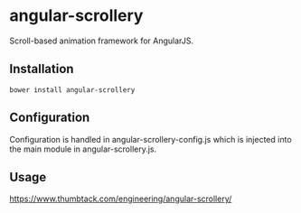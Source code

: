 angular-scrollery
=================

Scroll-based animation framework for AngularJS.

Installation
---------------------

`bower install angular-scrollery`

Configuration
---------------------

Configuration is handled in angular-scrollery-config.js which is injected into the main module in angular-scrollery.js.

Usage
---------------------

https://www.thumbtack.com/engineering/angular-scrollery/
